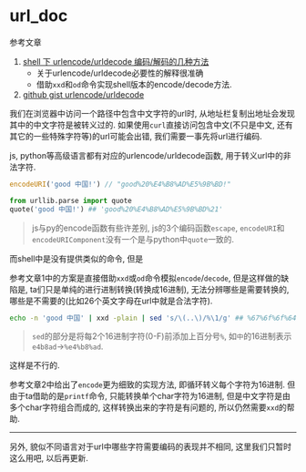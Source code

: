# url_doc

参考文章

1. [shell 下 urlencode/urldecode 编码/解码的几种方法](https://blog.csdn.net/carlostyq/article/details/7928610)
    - 关于urlencode/urldecode必要性的解释很准确
    - 借助`xxd`和`od`命令实现shell版本的encode/decode方法.
2. [github gist urlencode/urldecode](https://gist.github.com/cdown/1163649)

我们在浏览器中访问一个路径中包含中文字符的url时, 从地址栏复制出地址会发现其中的中文字符是被转义过的. 如果使用`curl`直接访问包含中文(不只是中文, 还有其它的一些特殊字符等)的url可能会出错, 我们需要一事先将url进行编码.

js, python等高级语言都有对应的urlencode/urldecode函数, 用于转义url中的非法字符.

```js
encodeURI('good 中国!') // "good%20%E4%B8%AD%E5%9B%BD!"
```

```py
from urllib.parse import quote
quote('good 中国!') ## 'good%20%E4%B8%AD%E5%9B%BD%21'
```

> js与py的encode函数有些许差别, js的3个编码函数`escape`, `encodeURI`和`encodeURIComponent`没有一个是与python中`quote`一致的.

而shell中是没有提供类似的命令, 但是

参考文章1中的方案是直接借助`xxd`或`od`命令模拟`encode`/`decode`, 但是这样做的缺陷是, ta们只是单纯的进行进制转换(转换成16进制), 无法分辨哪些是需要转换的, 哪些是不需要的(比如26个英文字母在url中就是合法字符).

```bash
echo -n 'good 中国' | xxd -plain | sed 's/\(..\)/%\1/g' ## %67%6f%6f%64%20%e4%b8%ad%e5%9b%bd%21
```

> `sed`的部分是将每2个16进制字符(0-F)前添加上百分号`%`, 如`中`的16进制表示`e4b8ad`->`%e4%b8%ad`.

这样是不行的.

参考文章2中给出了`encode`更为细致的实现方法, 即循环转义每个字符为16进制. 但由于ta借助的是`printf`命令, 只能转换单个char字符为16进制, 但是中文字符是由多个char字符组合而成的, 这样转换出来的字符是有问题的, 所以仍然需要`xxd`的帮助.

------

另外, 貌似不同语言对于url中哪些字符需要编码的表现并不相同, 这里我们只暂时这么用吧, 以后再更新.
